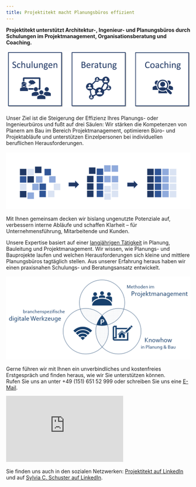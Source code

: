 ```yaml
---
title: Projektitekt macht Planungsbüros effizient
---
```


**Projektitekt unterstützt Architektur-, Ingenieur- und Planungsbüros durch Schulungen im Projektmanagement, Organisationsberatung und Coaching.**<br><br>
![Das Angebot von Projektitekt: Schulungen, Beratung und Coaching](/contents/index/schulung-beratung-coaching.png)<br><br>
Unser Ziel ist die Steigerung der Effizienz Ihres Planungs- oder Ingenieurbüros und fußt auf drei Säulen: Wir stärken die Kompetenzen von Planern am Bau im Bereich Projektmanagement, optimieren Büro- und Projektabläufe und unterstützen Einzelpersonen bei individuellen beruflichen Herausforderungen.<br><br>
![Klarheit durch geregelte Abläufe](/contents/index/struktur-prozess_2.png)

Mit Ihnen gemeinsam decken wir bislang ungenutzte Potenziale auf, verbessern interne Abläufe und schaffen Klarheit – für Unternehmensführung, Mitarbeitende und Kunden. 

Unsere Expertise basiert auf einer [langjährigen Tätigkeit](/vita) in Planung, Bauleitung und Projektmanagement. Wir wissen, wie Planungs- und Bauprojekte laufen und welchen Herausforderungen sich kleine und mittlere Planungsbüros tagtäglich stellen. Aus unserer Erfahrung heraus haben wir einen praxisnahen Schulungs- und Beratungsansatz entwickelt. <br><br>
![USP Projektitekt](/contents/USP_Projektitekt.PNG) <br>

Gerne führen wir mit Ihnen ein unverbindliches und kostenfreies Erstgespräch und finden heraus, wie wir Sie unterstützen können.
<br>Rufen Sie uns an unter +49 (151) 651 52 999 oder schreiben Sie uns eine
[E-Mail](mailto:mail@projektitekt.de).

<p><iframe width="320" height="180" src="https://www.youtube.com/embed/JN1gATa_G5c?si=nsBPEHPFycqjPiAK" title="YouTube video player" frameborder="0" allow="accelerometer; autoplay; clipboard-write; encrypted-media; gyroscope; picture-in-picture; web-share" referrerpolicy="strict-origin-when-cross-origin" allowfullscreen></iframe></p>

Sie finden uns auch in den sozialen Netzwerken:
[Projektitekt auf LinkedIn](https://www.linkedin.com/company/projektitekt)<br> und auf [Sylvia C. Schuster auf LinkedIn](https://www.linkedin.com/in/sylvia-c-schuster/).

